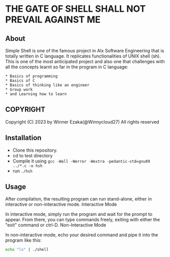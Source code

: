 # THE GATE OF SHELL SHALL NOT PREVAIL AGAINST ME

## About

Simple Shell is one of the famous project in Alx Software Engineering that is totally written in C language. It replicates functionalities of UNIX shell (sh). This is one of the most anticipated project and also one that challenges with all the concepts learnt so far in the program in C language:

    * Basics of programming
    * Basics of C
    * Basics of thinking like an engineer
    * Group work
    * and Learning how to learn

## COPYRIGHT

Copyright (C) 2023 by Winner Ezaka(@Winnycloud27)
All rights reserved

## Installation

- Clone this repository.
- cd to test directory
- Compile it using `gcc -Wall -Werror -Wextra -pedantic-std=gnu89 ../*.c -o hsh`
- run `./hsh`

## Usage

After compilation, the resulting program can run stand-alone, either in interactive or non-interactive mode.
Interactive Mode

In interactive mode, simply run the program and wait for the prompt to appear. From there, you can type commands freely, exiting with either the "exit" command or ctrl-D.
Non-Interactive Mode

In non-interactive mode, echo your desired command and pipe it into the program like this:

```sh
echo "ls" | ./shell
```
